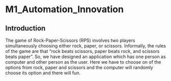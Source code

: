# M1_Automation_Innovation

## Introduction

The game of Rock-Paper-Scissors (RPS) involves two players simultaneously choosing either rock, paper, or scissors. Informally, the rules of the game are that “rock beats scissors, paper beats rock, and scissors beats paper”.
So, we have designed an application which has one person as computer and other person as the user. Here we have to choose on of the options from rock, paper and scissors and the computer will randomly choose its option and there will fun.
